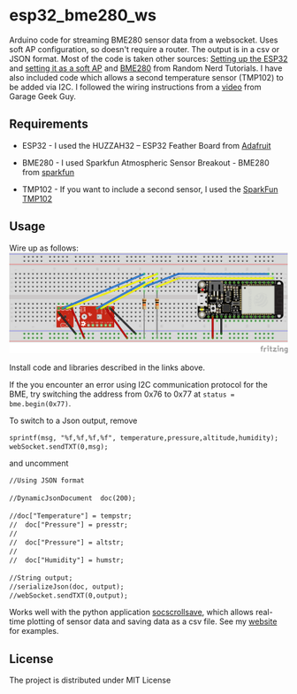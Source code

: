 # esp32_bme280_ws

Arduino code for streaming BME280 sensor data from a websocket. Uses soft AP configuration, so doesn't require a router. The output is in a csv or JSON format. 
Most of the code is taken other sources:
[Setting up the ESP32](https://randomnerdtutorials.com/installing-the-esp32-board-in-arduino-ide-windows-instructions/) and [setting it as a soft AP](https://randomnerdtutorials.com/esp32-access-point-ap-web-server/) and [BME280](https://randomnerdtutorials.com/bme280-sensor-arduino-pressure-temperature-humidity/) from Random Nerd Tutorials. I have also included code which allows a second temperature sensor (TMP102) to be added via I2C. I followed the wiring instructions from a [video](https://www.youtube.com/watch?v=nEySekIIxpw) from Garage Geek Guy.


## Requirements
- ESP32 -  I used the HUZZAH32 – ESP32 Feather Board from [Adafruit](https://www.adafruit.com/product/3405)

- BME280 - I used Sparkfun Atmospheric Sensor Breakout - BME280 from [sparkfun](https://www.sparkfun.com/products/13676)

- TMP102 - If you want to include a second sensor, I used the [SparkFun TMP102](https://www.sparkfun.com/products/13314)



## Usage

Wire up as follows:
![esp32_bme280](./esp32_bme280.png)

Install code and libraries described in the links above.

If the you encounter an error using I2C communication protocol for the BME, try switching the address from  0x76 to  0x77 at `status = bme.begin(0x77)`.

To switch to a Json output, remove
```char msg[200];
sprintf(msg, "%f,%f,%f,%f", temperature,pressure,altitude,humidity);
webSocket.sendTXT(0,msg);
```
and uncomment
```
//Using JSON format

//DynamicJsonDocument  doc(200);

//doc["Temperature"] = tempstr;
//  doc["Pressure"] = presstr;
//
//  doc["Pressure"] = altstr;
//
//  doc["Humidity"] = humstr;

//String output;
//serializeJson(doc, output);
//webSocket.sendTXT(0,output);
```

Works well with the python application [socscrollsave](https://github.com/damianjwilliams/socscrollsave), which allows real-time plotting of sensor data and saving data as a csv file.
See my [website](https://www.ephys.org/esp32) for examples.

## License
The project is distributed under MIT License
